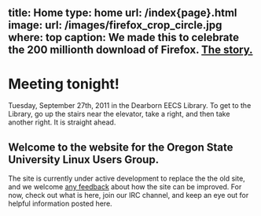 title: Home
type: home
url: /index{page}.html
image:
    url: /images/firefox_crop_circle.jpg
    where: top
    caption: We made this to celebrate the 200 millionth download of Firefox. <a href="http://firefoxcropcircle.com/circle/">The story.</a>
---
Meeting tonight!
================

Tuesday, September 27th, 2011 in the Dearborn EECS Library. To get to the
Library, go up the stairs near the elevator, take a right, and then take
another right. It is straight ahead.

Welcome to the website for the Oregon State University Linux Users Group.
-------------------------------------------------------------------------

The site is currently under active development to replace the the old site,
and we welcome [any feedback][gh-issues] about how the site can be improved.
For now, check out what is here, join our IRC channel, and keep an eye out
for helpful information posted here.

[gh-issues]: https://github.com/OSULUG/OSULUG-Website/issues

